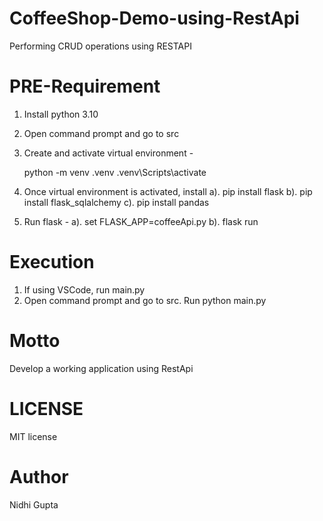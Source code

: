 # CoffeeShop-Demo-using-RestApi
Performing CRUD operations using RESTAPI

# PRE-Requirement
1. Install python 3.10
2. Open command prompt and go to src
3. Create and activate virtual environment - 

   python -m venv .venv
   .venv\Scripts\activate

4. Once virtual environment is activated, install
   a). pip install flask
   b). pip install flask_sqlalchemy
   c). pip install pandas
5. Run flask -
   a). set FLASK_APP=coffeeApi.py
   b). flask run

# Execution
1. If using VSCode, run main.py
2. Open command prompt and go to src. Run python main.py

# Motto
Develop a working application using RestApi

# LICENSE
MIT license

# Author
Nidhi Gupta
